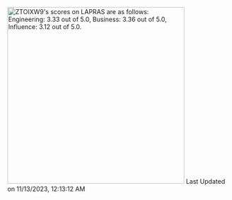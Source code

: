 <!---
- 👋 Hi, I’m @Khitoshi
- 👀 I’m interested in ...
- 🌱 I’m currently learning ...
- 💞️ I’m looking to collaborate on ...
- 📫 How to reach me ...

--->

<!---
Khitoshi/Khitoshi is a ✨ special ✨ repository because its `README.md` (this file) appears on your GitHub profile.
You can click the Preview link to take a look at your changes.
--->

<!--START_SECTION:lapras-card-->
<p ><a href="https://lapras.com/public/ZTOIXW9" target="_blank" rel="noopener noreferrer"><img alt="ZTOIXW9's scores on LAPRAS are as follows: Engineering: 3.33 out of 5.0, Business: 3.36 out of 5.0, Influence: 3.12 out of 5.0." src="https://lapras-card-generator.vercel.app/api/svg?e=3.33&b=3.36&i=3.12&b1=%23232323&b2=%236d6d6d&i1=%23212121&i2=%23818181&l=en" width="400" ></a>  
Last Updated on 11/13/2023, 12:13:12 AM</p>
<!--END_SECTION:lapras-card-->
